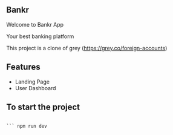 ## Bankr

Welcome to Bankr App 

Your best banking platform

This project is a clone of grey (https://grey.co/foreign-accounts)


## Features

- Landing Page
- User Dashboard


## To start the project

``` npm i

``` npm run dev